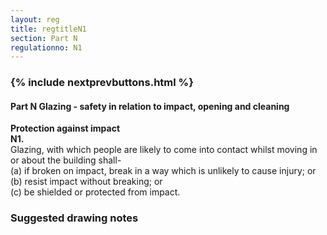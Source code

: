 ```yaml
---
layout: reg
title: regtitleN1
section: Part N
regulationno: N1
---
```


<div class="panel panel-primary">
  <div class="panel-heading">
    <h3 class="panel-title">
      {% include nextprevbuttons.html %}
        <h4>Part N Glazing - safety in relation to impact, opening and cleaning</h4>
    </h3>
  </div>
  <div class="panel-body">
    <p>
        <strong>Protection against impact</strong><br>
        <strong>N1.</strong><br>
            Glazing, with which people are likely to come into contact whilst moving in or about the building shall-<br>
            (a) if broken on impact, break in a way which is unlikely to cause injury; or<br>
            (b) resist impact without breaking; or<br>
            (c) be shielded or protected from impact.
    </p>
  </div>
</div>



### Suggested drawing notes